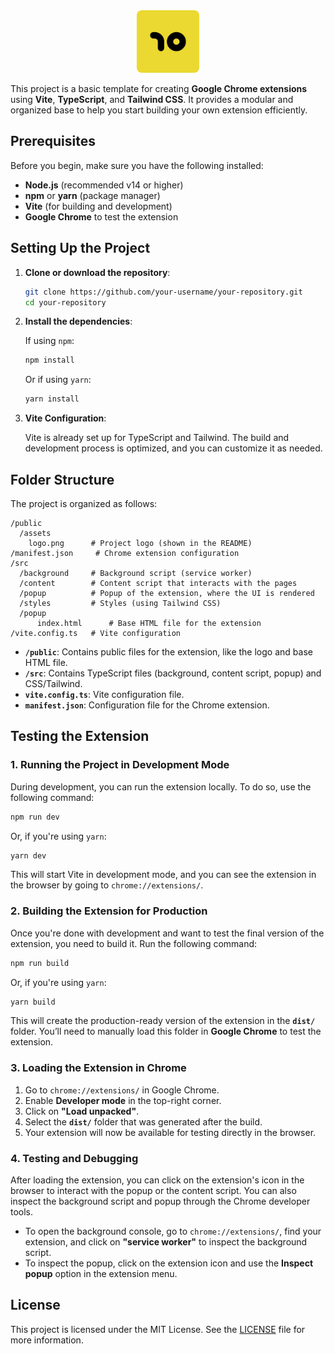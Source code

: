 <div align="center" style="border-radius: 8px;">
  <img src="public/assets/logo.png" alt="Project Logo" style="border-radius: 8px;" width="100" />
</div>

This project is a basic template for creating **Google Chrome extensions** using **Vite**, **TypeScript**, and **Tailwind CSS**. It provides a modular and organized base to help you start building your own extension efficiently.

## Prerequisites

Before you begin, make sure you have the following installed:

- **Node.js** (recommended v14 or higher)
- **npm** or **yarn** (package manager)
- **Vite** (for building and development)
- **Google Chrome** to test the extension

## Setting Up the Project

1. **Clone or download the repository**:

   ```bash
   git clone https://github.com/your-username/your-repository.git
   cd your-repository
   ```

2. **Install the dependencies**:

   If using `npm`:

   ```bash
   npm install
   ```

   Or if using `yarn`:

   ```bash
   yarn install
   ```

3. **Vite Configuration**:
   
   Vite is already set up for TypeScript and Tailwind. The build and development process is optimized, and you can customize it as needed.

## Folder Structure

The project is organized as follows:

```
/public
  /assets
    logo.png      # Project logo (shown in the README)
/manifest.json     # Chrome extension configuration
/src
  /background     # Background script (service worker)
  /content        # Content script that interacts with the pages
  /popup          # Popup of the extension, where the UI is rendered
  /styles         # Styles (using Tailwind CSS)
  /popup
      index.html      # Base HTML file for the extension
/vite.config.ts   # Vite configuration
```

- **`/public`**: Contains public files for the extension, like the logo and base HTML file.
- **`/src`**: Contains TypeScript files (background, content script, popup) and CSS/Tailwind.
- **`vite.config.ts`**: Vite configuration file.
- **`manifest.json`**: Configuration file for the Chrome extension.

## Testing the Extension

### 1. **Running the Project in Development Mode**

During development, you can run the extension locally. To do so, use the following command:

```bash
npm run dev
```

Or, if you're using `yarn`:

```bash
yarn dev
```

This will start Vite in development mode, and you can see the extension in the browser by going to `chrome://extensions/`.

### 2. **Building the Extension for Production**

Once you're done with development and want to test the final version of the extension, you need to build it. Run the following command:

```bash
npm run build
```

Or, if you're using `yarn`:

```bash
yarn build
```

This will create the production-ready version of the extension in the **`dist/`** folder. You’ll need to manually load this folder in **Google Chrome** to test the extension.

### 3. **Loading the Extension in Chrome**

1. Go to `chrome://extensions/` in Google Chrome.
2. Enable **Developer mode** in the top-right corner.
3. Click on **"Load unpacked"**.
4. Select the **`dist/`** folder that was generated after the build.
5. Your extension will now be available for testing directly in the browser.

### 4. **Testing and Debugging**

After loading the extension, you can click on the extension's icon in the browser to interact with the popup or the content script. You can also inspect the background script and popup through the Chrome developer tools.

- To open the background console, go to `chrome://extensions/`, find your extension, and click on **"service worker"** to inspect the background script.
- To inspect the popup, click on the extension icon and use the **Inspect popup** option in the extension menu.

## License

This project is licensed under the MIT License. See the [LICENSE](LICENSE) file for more information.
